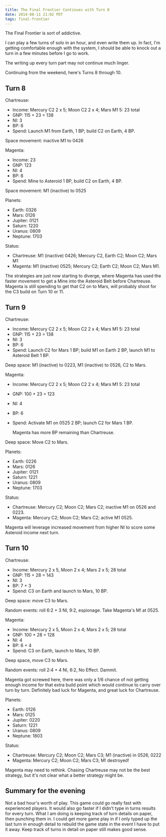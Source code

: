 ```yaml
---
title: The Final Frontier Continues with Turn 8
date: 2014-08-11 21:02 PDT
tags: final-frontier
---
```


The Final Frontier is sort of addictive.

I can play a few turns of solo in an hour, and even write them up.
In fact, I'm getting comfortable enough with the system, I should be
able to knock out a turn in a few minutes before I go to work.

The writing up every turn part may not continue much linger.

Continuing from the weekend, here's Turns 8 through 10.

## Turn 8

Chartreuse:

* Income: Mercury C2 2 x 5; Moon C2 2 x 4; Mars M1 5: 23 total
* GNP: 115 + 23 = 138
* NI: 3
* BP: 6
* Spend: Launch M1 from Earth, 1 BP; build C2 on Earth, 4 BP.

Space movement: inactive M1 to 0426

Magenta:

* Income: 23
* GNP: 123
* NI: 4
* BP: 6
* Spend: Mine to Asteroid 1 BP, build C2 on Earth, 4 BP.

Space movement: M1 (inactive) to 0525


Planets:

* Earth: 0326
* Mars: 0126
* Jupiter: 0121
* Saturn: 1220
* Uranus: 0809
* Neptune: 1703

Status:

* Chartreuse: M1 (inactive) 0426; Mercury C2, Earth C2; Moon C2; Mars M1
* Magenta: M1 (inactive) 0525; Mercury C2; Earth C2; Moon C2; Mars M1.

The strategies are just now starting to diverge, where Magenta has used
the faster movement to get a Mine into the Asteroid Belt before
Chartreuse. Magenta is still spending to get that C2 on to Mars, will
probably shoot for the C3 build on Turn 10 or 11.

## Turn 9

Chartreuse:

* Income: Mercury C2 2 x 5; Moon C2 2 x 4; Mars M1 5: 23 total
* GNP: 115 + 23 = 138
* NI: 3
* BP: 6
* Spend: Launch C2 for Mars 1 BP; build M1 on Earth 2 BP, launch M1 to
  Asteroid Belt 1 BP.

Deep space: M1 (inactive) to 0223, M1 (inactive) to 0526, C2 to Mars.


Magenta:


* Income: Mercury C2 2 x 5; Moon C2 2 x 4; Mars M1 5: 23 total
* GNP: 100 + 23 = 123
* NI: 4
* BP: 6
* Spend: Activate M1 on 0525 2 BP; launch C2 for Mars 1 BP.

  Magenta has more BP remaining than Chartreuse.

Deep space: Move C2 to Mars.


Planets:

* Earth: 0226
* Mars: 0126
* Jupiter: 0121
* Saturn: 1221
* Uranus: 0809
* Neptune: 1703

Status:

* Chartreuse: Mercury C2; Moon C2; Mars C2; inactive M1 on 0526 and 0223.
* Magenta: Mercury C2; Moon C2; Mars C2; active M1 0525.

Magenta will leverage increased movement from higher NI to score some
Asteroid income next turn.


## Turn 10

Chartreuse:

* Income: Mercury 2 x 5, Moon 2 x 4; Mars 2 x 5; 28 total
* GNP: 115 + 28 = 143
* NI: 3
* BP: 7 + 3
* Spend: C3 on Earth and launch to Mars, 10 BP.

Deep space: move C3 to Mars.

Random events: roll 6:2 + 3 NI, 9:2, espionage. Take Magenta's
M! at 0525.


Magenta:

* Income: Mercury 2 x 5, Moon 2 x 4; Mars 2 x 5; 28 total
* GNP: 100 + 28 = 128
* NI: 4
* BP: 6 + 4
* Spend: C3 on Earth, launch to Mars, 10 BP.

Deep space, move C3 to Mars.

Random events: roll 2:4 + 4 NI, 6:2, No Effect. Dammit.

Magenta got screwed here, there was only a 1/6 chance of not
getting enough income for that extra build point which would
continue to carry over turn by turn. Definitely bad luck for
Magenta, and great luck for Chartreuse.


Planets:

* Earth: 0126
* Mars: 0125
* Jupiter: 0220
* Saturn: 1221
* Uranus: 0809
* Neptune: 1803

Status:

* Chartreuse: Mercury C2; Moon C2; Mars C3; M1 (inactive) in 0526, 0222
* Magenta: Mercury C2; Moon C2; Mars C3; M! destroyed!

Magenta may need to rethink. Chasing Chartreuse may not be the best
strategy, but it's not clear what a better strategy might be.


## Summary for the evening

Not a bad hour's worth of play. This game could go really fast with
experienced players. It would also go faster if I didn't type in turns
results for every turn. What I am doing is keeping track of turn details
on paper, then punching them in. I could get more game play in if I only
typed up the last turn in enough detail to rebuild the game state in the
event I have to put it away. Keep track of turns in detail on paper
still makes good sense.
